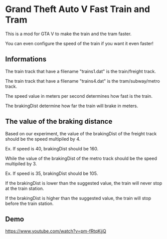 # Grand Theft Auto V Fast Train and Tram
This is a mod for GTA V to make the train and the tram faster.

You can even configure the speed of the train if you want it even faster!

## Informations
The train track that have a filename "trains1.dat" is the train/freight track.

The train track that have a filename "trains4.dat" is the tram/subway/metro track.

The speed value in meters per second determines how fast is the train.

The brakingDist determine how far the train will brake in meters.

## The value of the braking distance

Based on our experiment, the value of the brakingDist of the freight track should be the speed multipiled by 4.

Ex. If speed is 40, brakingDist should be 160.

While the value of the brakingDist of the metro track should be the speed multipiled by 3.

Ex. If speed is 35, brakingDist should be 105.

If the brakingDist is lower than the suggested value, the train will never stop at the train station.

If the brakingDist is higher than the suggested value, the train will stop before the train station.

## Demo

https://www.youtube.com/watch?v=pm-fRtqKjjQ
